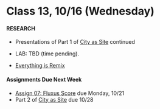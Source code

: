  # Class 13, 10/16 (Wednesday)


#### RESEARCH

 * Presentations of Part 1 of [City as Site](city_as_site.md) continued
 
 * LAB: TBD (time pending). 
 
 * [Everything is Remix ](https://www.youtube.com/watch?v=nJPERZDfyWc)
 

 #### Assignments Due Next Week
 * [Assign 07: Fluxus Score](fluxus.md) due Monday, 10/21
 * Part 2 of [City as Site](city_as_site.md) due 10/28
